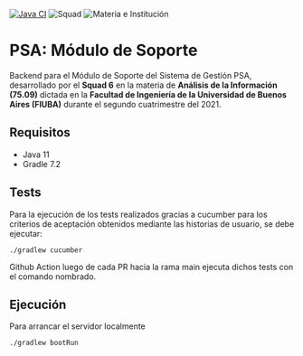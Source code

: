 [![Java CI](https://github.com/felicoper/soporte-squad6/actions/workflows/gradle.yml/badge.svg?branch=main)](https://github.com/felicoper/soporte-squad6/actions/workflows/gradle.yml)
![Squad](https://img.shields.io/badge/Squad-6-red)
![Materia e Institución](https://img.shields.io/badge/An%C3%A1lisis%20de%20la%20Informaci%C3%B3n-FIUBA-blue)


# PSA: Módulo de Soporte 

Backend para el Módulo de Soporte del Sistema de Gestión PSA, desarrollado por el **Squad 6** en la materia de **Análisis de la Información (75.09)** dictada en la **Facultad de Ingeniería de la Universidad de Buenos Aires (FIUBA)** durante el segundo cuatrimestre del 2021.

## Requisitos

* Java 11
* Gradle 7.2

## Tests

Para la ejecución de los tests realizados gracias a cucumber para los criterios de aceptación obtenidos mediante las historias de usuario, se debe ejecutar:

    ./gradlew cucumber

Github Action luego de cada PR hacia la rama main ejecuta dichos tests con el comando nombrado.

## Ejecución

Para arrancar el servidor localmente

    ./gradlew bootRun

